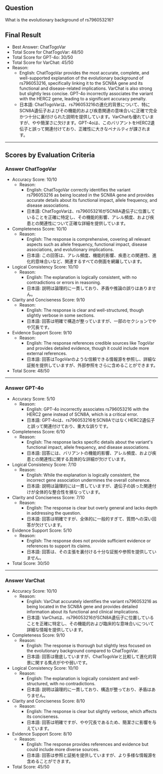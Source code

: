 ## Question

What is the evolutionary background of rs796053216?

## Final Result

- Best Answer: ChatTogoVar
- Total Score for ChatTogoVar: 48/50
- Total Score for GPT-4o: 30/50
- Total Score for VarChat: 45/50
- Reason:
  - English: ChatTogoVar provides the most accurate, complete, and well-supported explanation of the evolutionary background of rs796053216, specifically linking it to the SCN8A gene and its functional and disease-related implications. VarChat is also strong but slightly less concise. GPT-4o incorrectly associates the variant with the HERC2 gene, leading to a significant accuracy penalty.
  - 日本語: ChatTogoVarは、rs796053216の進化的背景について、特にSCN8A遺伝子およびその機能的および疾患関連の意味合いに正確で完全かつ十分に裏付けられた説明を提供しています。VarChatも優れていますが、やや簡潔さに欠けます。GPT-4oは、このバリアントをHERC2遺伝子と誤って関連付けており、正確性に大きなペナルティが課されます。

---

## Scores by Evaluation Criteria

### Answer ChatTogoVar
- Accuracy Score: 10/10
  - Reason: 
    - English: ChatTogoVar correctly identifies the variant rs796053216 as being located in the SCN8A gene and provides accurate details about its functional impact, allele frequency, and disease associations.
    - 日本語: ChatTogoVarは、rs796053216がSCN8A遺伝子に位置していることを正確に特定し、その機能的影響、アレル頻度、および疾患との関連性について正確な詳細を提供しています。
- Completeness Score: 10/10
  - Reason: 
    - English: The response is comprehensive, covering all relevant aspects such as allele frequency, functional impact, disease associations, and evolutionary implications.
    - 日本語: この回答は、アレル頻度、機能的影響、疾患との関連性、進化的意味合いなど、関連するすべての側面を網羅しています。
- Logical Consistency Score: 10/10
  - Reason: 
    - English: The explanation is logically consistent, with no contradictions or errors in reasoning.
    - 日本語: 説明は論理的に一貫しており、矛盾や推論の誤りはありません。
- Clarity and Conciseness Score: 9/10
  - Reason: 
    - English: The response is clear and well-structured, though slightly verbose in some sections.
    - 日本語: 回答は明確で構造が整っていますが、一部のセクションでやや冗長です。
- Evidence Support Score: 9/10
  - Reason: 
    - English: The response references credible sources like TogoVar and provides detailed evidence, though it could include more external references.
    - 日本語: 回答はTogoVarのような信頼できる情報源を参照し、詳細な証拠を提供していますが、外部参照をさらに含めることができます。
- Total Score: 48/50

---

### Answer GPT-4o
- Accuracy Score: 5/10
  - Reason: 
    - English: GPT-4o incorrectly associates rs796053216 with the HERC2 gene instead of SCN8A, which is a critical error.
    - 日本語: GPT-4oは、rs796053216をSCN8AではなくHERC2遺伝子と誤って関連付けており、重大な誤りです。
- Completeness Score: 6/10
  - Reason: 
    - English: The response lacks specific details about the variant's functional impact, allele frequency, and disease associations.
    - 日本語: 回答には、バリアントの機能的影響、アレル頻度、および疾患との関連性に関する具体的な詳細が欠けています。
- Logical Consistency Score: 7/10
  - Reason: 
    - English: While the explanation is logically consistent, the incorrect gene association undermines the overall coherence.
    - 日本語: 説明は論理的には一貫していますが、遺伝子の誤った関連付けが全体的な整合性を損なっています。
- Clarity and Conciseness Score: 7/10
  - Reason: 
    - English: The response is clear but overly general and lacks depth in addressing the question.
    - 日本語: 回答は明確ですが、全体的に一般的すぎて、質問への深い回答が欠けています。
- Evidence Support Score: 5/10
  - Reason: 
    - English: The response does not provide sufficient evidence or references to support its claims.
    - 日本語: 回答は、その主張を裏付ける十分な証拠や参照を提供していません。
- Total Score: 30/50

---

### Answer VarChat
- Accuracy Score: 10/10
  - Reason: 
    - English: VarChat accurately identifies the variant rs796053216 as being located in the SCN8A gene and provides detailed information about its functional and clinical implications.
    - 日本語: VarChatは、rs796053216がSCN8A遺伝子に位置していることを正確に特定し、その機能的および臨床的な意味合いについて詳細な情報を提供しています。
- Completeness Score: 9/10
  - Reason: 
    - English: The response is thorough but slightly less focused on the evolutionary background compared to ChatTogoVar.
    - 日本語: 回答は徹底していますが、ChatTogoVarと比較して進化的背景に関する焦点がやや弱いです。
- Logical Consistency Score: 10/10
  - Reason: 
    - English: The explanation is logically consistent and well-structured, with no contradictions.
    - 日本語: 説明は論理的に一貫しており、構造が整っており、矛盾はありません。
- Clarity and Conciseness Score: 8/10
  - Reason: 
    - English: The response is clear but slightly verbose, which affects its conciseness.
    - 日本語: 回答は明確ですが、やや冗長であるため、簡潔さに影響を与えています。
- Evidence Support Score: 8/10
  - Reason: 
    - English: The response provides references and evidence but could include more diverse sources.
    - 日本語: 回答は参照と証拠を提供していますが、より多様な情報源を含めることができます。
- Total Score: 45/50